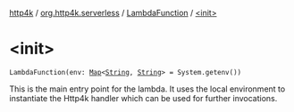 [http4k](../../index.md) / [org.http4k.serverless](../index.md) / [LambdaFunction](index.md) / [&lt;init&gt;](./-init-.md)

# &lt;init&gt;

`LambdaFunction(env: `[`Map`](https://kotlinlang.org/api/latest/jvm/stdlib/kotlin.collections/-map/index.html)`<`[`String`](https://kotlinlang.org/api/latest/jvm/stdlib/kotlin/-string/index.html)`, `[`String`](https://kotlinlang.org/api/latest/jvm/stdlib/kotlin/-string/index.html)`> = System.getenv())`

This is the main entry point for the lambda. It uses the local environment
to instantiate the Http4k handler which can be used for further invocations.

